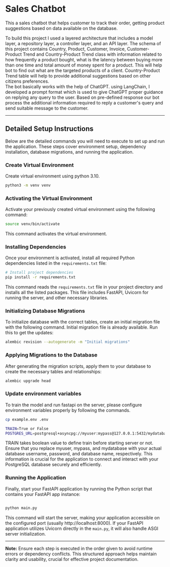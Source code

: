 # Sales Chatbot
This a sales chatbot that helps customer to track their order, getting product suggestions based on data available on the database. 

To build this project I used a layered architecture that includes a model layer, a repository layer, a controller layer,
and an API layer. The schema of this project contains Country, Product, Customer, Invoice, Customer-Product Trend and
Country-Product Trend class with information related to how frequently a product bought, what is the latency between buying 
more than one time and total amount of money spent for a product. This will help bot to find out what are the targeted products
 of a client. Country-Product Trend table will help to provide additional suggestions based on other citizens preferences.  
The bot basically works with the help of ChatGPT. using LangChain, I developed a prompt format which is used to give ChatGPT
proper guidance on replying any query to the user. Based on pre-defined response our bot process the additional information
required to reply a customer's query and send suitable message to the customer.


---

## Detailed Setup Instructions

Below are the detailed commands you will need to execute to set up and run the application. These steps cover environment setup, dependency installation, database migrations, and running the application.

### Create Virtual Environment

Create virtual environment using python 3.10.

```bash
python3 -m venv venv
```

### Activating the Virtual Environment

Activate your previously created virtual environment using the following command:

```bash
source venv/bin/activate
```

This command activates the virtual environment.

### Installing Dependencies

Once your environment is activated, install all required Python dependencies listed in the `requirements.txt` file:

```bash
# Install project dependencies
pip install -r requirements.txt
```

This command reads the `requirements.txt` file in your project directory and installs all the listed packages. This file includes FastAPI, Uvicorn for running the server, and other necessary libraries.

### Initializing Database Migrations

To initialize database with the correct tables, create an initial migration file with the following command. Initial 
migration file is already available. Run this to 
get the updates:

```bash
alembic revision --autogenerate -m "Initial migrations"
```


### Applying Migrations to the Database

After generating the migration scripts, apply them to your database to create the necessary tables and relationships:

```bash
alembic upgrade head
```

### Update environment variables

To train the model and run fastapi on the server, please configure 
environment variables properly by following the commands.

```bash
cp example.env .env
```

```bash
TRAIN=True or False
POSTGRES_URL=postgresql+asyncpg://myuser:mypass@127.0.0.1:5432/mydatabase

```

TRAIN takes boolean value to define train before starting server or not. Ensure that you replace myuser, mypass, and mydatabase with your actual database username, password, and database name, respectively. This information is crucial for the application to connect and interact with your PostgreSQL database securely and efficiently.


### Running the Application

Finally, start your FastAPI application by running the Python script that contains your FastAPI app instance:

```bash

python main.py
```

This command will start the server, making your application accessible on the configured port (usually http://localhost:8000). If your FastAPI application utilizes Uvicorn directly in the `main.py`, it will also handle ASGI server initialization.

---

**Note:** Ensure each step is executed in the order given to avoid runtime errors or dependency conflicts. This structured approach helps maintain clarity and usability, crucial for effective project documentation.
